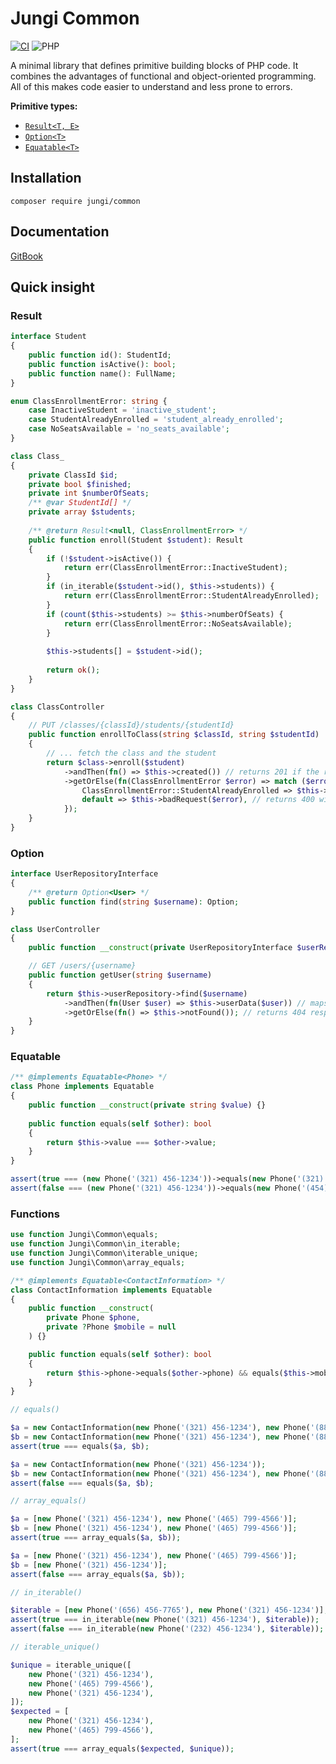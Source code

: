 # Jungi Common

[![CI](https://github.com/jungi-php/common/actions/workflows/continuous-integration.yml/badge.svg)](https://github.com/jungi-php/common/actions/workflows/continuous-integration.yml)
![PHP](https://img.shields.io/packagist/php-v/jungi/common)

A minimal library that defines primitive building blocks of PHP code. It combines the advantages of functional
and object-oriented programming. All of this makes code easier to understand and less prone to errors.

**Primitive types:**

* [`Result<T, E>`](https://piku235.gitbook.io/jungi-common/result)
* [`Option<T>`](https://piku235.gitbook.io/jungi-common/option)
* [`Equatable<T>`](https://piku235.gitbook.io/jungi-common/equatable)

## Installation

```text
composer require jungi/common
```

## Documentation

[GitBook](https://piku235.gitbook.io/jungi-common)

## Quick insight

### Result

```php
interface Student
{
    public function id(): StudentId;
    public function isActive(): bool;
    public function name(): FullName;
}

enum ClassEnrollmentError: string {
    case InactiveStudent = 'inactive_student';
    case StudentAlreadyEnrolled = 'student_already_enrolled';
    case NoSeatsAvailable = 'no_seats_available';
}

class Class_
{
    private ClassId $id;
    private bool $finished;
    private int $numberOfSeats;
    /** @var StudentId[] */
    private array $students;
    
    /** @return Result<null, ClassEnrollmentError> */
    public function enroll(Student $student): Result
    {
        if (!$student->isActive()) {
            return err(ClassEnrollmentError::InactiveStudent);
        }
        if (in_iterable($student->id(), $this->students)) {
            return err(ClassEnrollmentError::StudentAlreadyEnrolled);
        }
        if (count($this->students) >= $this->numberOfSeats) {
            return err(ClassEnrollmentError::NoSeatsAvailable);
        }
        
        $this->students[] = $student->id();
        
        return ok();
    }
}

class ClassController
{
    // PUT /classes/{classId}/students/{studentId}
    public function enrollToClass(string $classId, string $studentId)
    {
        // ... fetch the class and the student
        return $class->enroll($student)
            ->andThen(fn() => $this->created()) // returns 201 if the result is ok
            ->getOrElse(fn(ClassEnrollmentError $error) => match ($error) {
                ClassEnrollmentError::StudentAlreadyEnrolled => $this->noContent(), // returns 204
                default => $this->badRequest($error), // returns 400 with the error
            });
    }
}
```

### Option

```php
interface UserRepositoryInterface
{
    /** @return Option<User> */
    public function find(string $username): Option;
}

class UserController
{
    public function __construct(private UserRepositoryInterface $userRepository) {}

    // GET /users/{username}
    public function getUser(string $username)
    {
        return $this->userRepository->find($username)
            ->andThen(fn(User $user) => $this->userData($user)) // maps the user to its resource representation
            ->getOrElse(fn() => $this->notFound()); // returns 404 response in case of the "none" option
    }
}
```

### Equatable

```php
/** @implements Equatable<Phone> */
class Phone implements Equatable
{
    public function __construct(private string $value) {}
    
    public function equals(self $other): bool
    {
        return $this->value === $other->value;
    }
}

assert(true === (new Phone('(321) 456-1234'))->equals(new Phone('(321) 456-1234')));
assert(false === (new Phone('(321) 456-1234'))->equals(new Phone('(454) 456-1234')));
```

### Functions

```php
use function Jungi\Common\equals;
use function Jungi\Common\in_iterable;
use function Jungi\Common\iterable_unique;
use function Jungi\Common\array_equals;

/** @implements Equatable<ContactInformation> */
class ContactInformation implements Equatable
{
    public function __construct(
        private Phone $phone,
        private ?Phone $mobile = null
    ) {}

    public function equals(self $other): bool
    {
        return $this->phone->equals($other->phone) && equals($this->mobile, $other->mobile);
    }
}

// equals()

$a = new ContactInformation(new Phone('(321) 456-1234'), new Phone('(886) 456-6543'));
$b = new ContactInformation(new Phone('(321) 456-1234'), new Phone('(886) 456-6543'));
assert(true === equals($a, $b);

$a = new ContactInformation(new Phone('(321) 456-1234'));
$b = new ContactInformation(new Phone('(321) 456-1234'), new Phone('(886) 456-6543'));
assert(false === equals($a, $b);

// array_equals()

$a = [new Phone('(321) 456-1234'), new Phone('(465) 799-4566')];
$b = [new Phone('(321) 456-1234'), new Phone('(465) 799-4566')];
assert(true === array_equals($a, $b));

$a = [new Phone('(321) 456-1234'), new Phone('(465) 799-4566')];
$b = [new Phone('(321) 456-1234')];
assert(false === array_equals($a, $b));

// in_iterable()

$iterable = [new Phone('(656) 456-7765'), new Phone('(321) 456-1234')];
assert(true === in_iterable(new Phone('(321) 456-1234'), $iterable));
assert(false === in_iterable(new Phone('(232) 456-1234'), $iterable));

// iterable_unique()

$unique = iterable_unique([
    new Phone('(321) 456-1234'),
    new Phone('(465) 799-4566'),
    new Phone('(321) 456-1234'),
]);
$expected = [
    new Phone('(321) 456-1234'),
    new Phone('(465) 799-4566'),
];
assert(true === array_equals($expected, $unique));
```